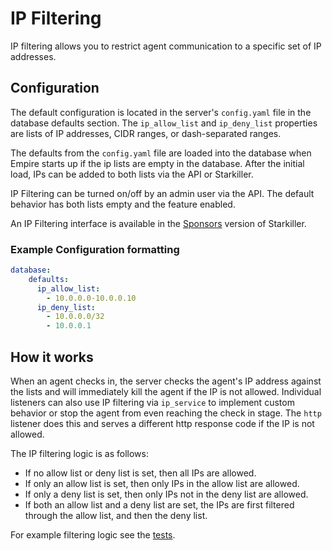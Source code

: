 # IP Filtering

IP filtering allows you to restrict agent communication to a specific set of IP addresses.

## Configuration

The default configuration is located in the server's `config.yaml` file in the database
defaults section. The `ip_allow_list` and `ip_deny_list` properties are lists of
IP addresses, CIDR ranges, or dash-separated ranges.

The defaults from the `config.yaml` file are loaded into the database when Empire
starts up if the ip lists are empty in the database. After the initial load, IPs
can be added to both lists via the API or Starkiller.

IP Filtering can be turned on/off by an admin user via the API. The default behavior has both lists empty and the feature enabled.

An IP Filtering interface is available in the [Sponsors](https://github.com/sponsors/BC-SECURITY) version of Starkiller.

### Example Configuration formatting

```yaml
database:
    defaults:
      ip_allow_list:
        - 10.0.0.0-10.0.0.10
      ip_deny_list:
        - 10.0.0.0/32
        - 10.0.0.1
```

## How it works

When an agent checks in, the server checks the agent's IP address against the lists and
will immediately kill the agent if the IP is not allowed.
Individual listeners can also use IP filtering via `ip_service` to implement custom
behavior or stop the agent from even reaching the check in stage. The `http` listener
does this and serves a different http response code if the IP is not allowed.

The IP filtering logic is as follows:
* If no allow list or deny list is set, then all IPs are allowed.
* If only an allow list is set, then only IPs in the allow list are allowed.
* If only a deny list is set, then only IPs not in the deny list are allowed.
* If both an allow list and a deny list are set, the IPs are first filtered through the allow list, and then the deny list.

For example filtering logic see the [tests](https://github.com/BC-SECURITY/Empire/blob/main/empire/test/test_ip_service.py).
